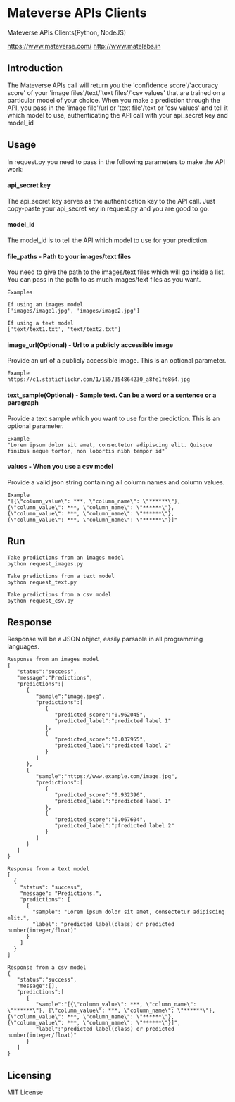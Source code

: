 # Mateverse APIs Clients
Mateverse APIs Clients(Python, NodeJS)

https://www.mateverse.com/
http://www.matelabs.in

## Introduction

The Mateverse APIs call will return you the 'confidence score'/'accuracy score' of your 'image files'/text/'text files'/'csv values' that are trained on a particular model of your choice. When you make a prediction through the API, you pass in the 'image file'/url or 'text file'/text or 'csv values' and tell it which model to use, authenticating the API call with your api_secret key and model_id


## Usage

In request.py you need to pass in the following parameters to make the API work:

#### api_secret key
The api_secret key serves as the authentication key to the API call. Just copy-paste your api_secret key in request.py and you are good to go.

#### model_id
The model_id is to tell the API which model to use for your prediction.

#### file_paths - Path to your images/text files
You need to give the path to the images/text files which will go inside a list. You can pass in the path to as much images/text files as you want.

    Examples

    If using an images model
    ['images/image1.jpg', 'images/image2.jpg']

    If using a text model
    ['text/text1.txt', 'text/text2.txt']

#### image_url(Optional) - Url to a publicly accessible image
Provide an url of a publicly accessible image. This is an optional parameter.

    Example
    https://c1.staticflickr.com/1/155/354864230_a8fe1fe864.jpg

#### text_sample(Optional) - Sample text. Can be a word or a sentence or a paragraph
Provide a text sample which you want to use for the prediction. This is an optional parameter.

    Example
    "Lorem ipsum dolor sit amet, consectetur adipiscing elit. Quisque finibus neque tortor, non lobortis nibh tempor id"

#### values - When you use a csv model
Provide a valid json string containing all column names and column values.

    Example
    "[{\"column_value\": ***, \"column_name\": \"******\"}, {\"column_value\": ***, \"column_name\": \"******\"}, {\"column_value\": ***, \"column_name\": \"******\"}, {\"column_value\": ***, \"column_name\": \"******\"}]"


## Run
    Take predictions from an images model
    python request_images.py

    Take predictions from a text model
    python request_text.py

    Take predictions from a csv model
    python request_csv.py

## Response
Response will be a JSON object, easily parsable in all programming languages.

    Response from an images model
    {
       "status":"success",
       "message":"Predictions",
       "predictions":[
          {
             "sample":"image.jpeg",
             "predictions":[
                {
                   "predicted_score":"0.962045",
                   "predicted_label":"predicted label 1"
                },
                {
                   "predicted_score":"0.037955",
                   "predicted_label":"predicted label 2"
                }
             ]
          },
          {
             "sample":"https://www.example.com/image.jpg",
             "predictions":[
                {
                   "predicted_score":"0.932396",
                   "predicted_label":"predicted label 1"
                },
                {
                   "predicted_score":"0.067604",
                   "predicted_label":"pfredicted label 2"
                }
             ]
          }
       ]
    }

    Response from a text model
    [
      {
        "status": "success",
        "message": "Predictions.",
        "predictions": [
          {
            "sample": "Lorem ipsum dolor sit amet, consectetur adipiscing elit.",
            "label": "predicted label(class) or predicted number(integer/float)"
          }
        ]
      }
    ]

    Response from a csv model
    {
       "status":"success",
       "message":[],
       "predictions":[
          {
             "sample":"[{\"column_value\": ***, \"column_name\": \"******\"}, {\"column_value\": ***, \"column_name\": \"******\"}, {\"column_value\": ***, \"column_name\": \"******\"}, {\"column_value\": ***, \"column_name\": \"******\"}]",
             "label":"predicted label(class) or predicted number(integer/float)"
          }
       ]
    }



## Licensing

MIT License
